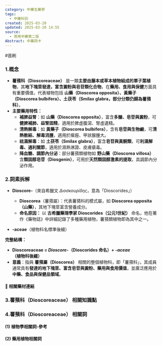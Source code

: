 ```yaml
---
category: 中藥生藥學
tags:
  - 中藥科別
created: 2025-03-20
updated: 2025-03-20 14:55
source:
  - 常用中藥第二版
Abstract: 中藥詞卡
---
```

#首刷
### 1.概念
- **薯蕷科（Dioscoreaceae）** 是一類**主要由藤本或草本植物組成的單子葉植物**，其**地下塊莖發達，富含澱粉與皂苷類化合物**，在**藥用、食用與保健**方面具有重要價值，代表植物包括 **山藥（Dioscorea opposita）、黃藥子（Dioscorea bulbifera）、土茯苓（Smilax glabra，部分分類仍歸為薯蕷科）**。  
- **主要藥用特性：**  
  - **補脾益腎**：如 **山藥（Dioscorea opposita）**，富含**多醣、皂苷與澱粉**，可**健脾補肺、益腎固精**，適用於脾虛腹瀉、腎虛遺精。  
  - **清熱解毒**：如 **黃藥子（Dioscorea bulbifera）**，含有**皂苷與生物鹼**，可**清熱散結、解毒消腫**，適用於瘰癧、甲狀腺腫大。  
  - **祛濕解毒**：如 **土茯苓（Smilax glabra）**，富含**皂苷與黃酮類**，可**利濕解毒、通利關節**，適用於濕熱淋證、皮膚瘡毒。  
  - **降血糖、調節內分泌**：部分薯蕷類植物如 **野山藥（Dioscorea villosa）** 含**類固醇皂苷（Diosgenin）**，可用於**天然類固醇激素的提取**，具調節內分泌作用。

### 2.詞素拆解
- **Dioscore-**（來自希臘文 *Διοσκουρίδης*，意為「Dioscorides」）  
  - **Dioscorea**（薯蕷屬）：代表薯蕷科的模式屬，如 **Dioscorea opposita（山藥）**，其地下塊莖富含營養成分。  
  - **命名原因：** 以 **古希臘藥理學家 Dioscorides（公元1世紀）** 命名，他在著作《藥物誌》中詳細記錄了多種藥用植物，薯蕷類植物即為其中之一。  

- **-aceae**（植物科名標準後綴）  

**完整結構：**
- **Dioscoreaceae = *Dioscore-*（Dioscorides 命名）+ *-aceae*（植物科後綴）**  
- **意義**：指與 **薯蕷屬（Dioscorea）** 相關的整個植物科，即「薯蕷科」，其成員通常具有**發達的地下塊莖、富含皂苷與澱粉、藥用與食用價值**，並廣泛應用於**中藥、食品與保健品領域**。  

#### 📌 相關藥材連結





### 3.薯蕷科（Dioscoreaceae） 相關知識點



### 4.薯蕷科（Dioscoreaceae） 相關詞
#### (1) 植物學相關詞-參考




#### (2) 藥用植物相關詞

